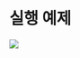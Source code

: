 # 실행 예제

<img src="https://file.notion.so/f/f/330690da-2da5-4b3a-b810-241e70325c82/23d195f7-9f21-49f2-ba81-4f671e9ddf0a/3-1c.gif?table=block&id=1849a5ab-333c-804d-8a22-c852ee7f9688&spaceId=330690da-2da5-4b3a-b810-241e70325c82&expirationTimestamp=1737648000000&signature=1y8OKTmKycrvA6BapuM_TzeuAv_2mRBszn5NXvvA8fU&downloadName=3-1c.gif">
